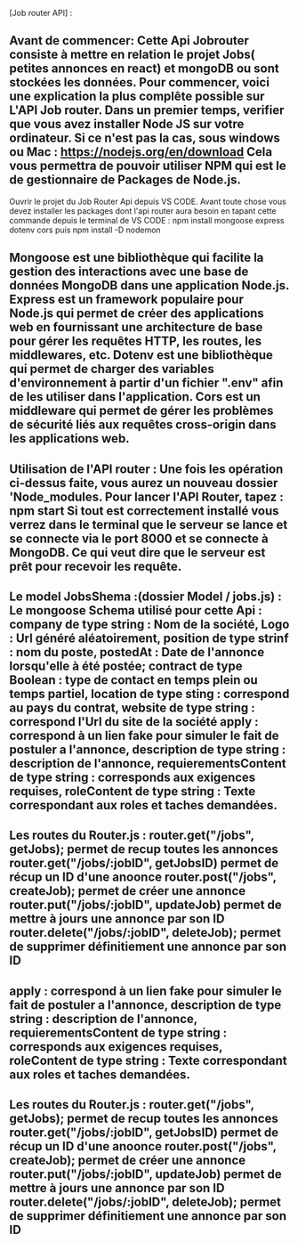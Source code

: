 [Job router API] :

Avant de commencer:
Cette Api Jobrouter consiste à mettre en relation le projet Jobs( petites annonces en react) et mongoDB ou sont stockées les données. Pour commencer, voici une explication la plus complête possible sur L'API Job router.
Dans un premier temps, verifier que vous avez installer Node JS sur votre ordinateur.
Si ce n'est pas la cas, sous windows ou Mac : https://nodejs.org/en/download
Cela vous permettra de pouvoir utiliser NPM qui est le de gestionnaire de Packages de Node.js.
------------------------------------------------------------------------------------------
Ouvrir le projet du Job Router Api depuis VS CODE.
Avant toute chose vous devez installer les packages dont l'api router aura besoin en tapant cette commande depuis le terminal de VS CODE :
npm install mongoose express dotenv cors
puis npm install -D nodemon

Mongoose est une bibliothèque qui facilite la gestion des interactions avec une base de données MongoDB dans une application Node.js.
Express est un framework populaire pour Node.js qui permet de créer des applications web en fournissant une architecture de base pour gérer les requêtes HTTP, les routes, les middlewares, etc.
Dotenv est une bibliothèque qui permet de charger des variables d'environnement à partir d'un fichier ".env" afin de les utiliser dans l'application.
Cors est un middleware qui permet de gérer les problèmes de sécurité liés aux requêtes cross-origin dans les applications web.
-----------------------------------------------------
Utilisation de l'API router :
Une fois les opération ci-dessus faite, vous aurez un nouveau dossier 'Node_modules.
Pour lancer l'API Router, tapez : npm start
Si tout est correctement installé vous verrez dans le terminal que le serveur se lance et se connecte via le port 8000 et se connecte à MongoDB.
Ce qui veut dire que le serveur est prêt pour recevoir les requête.
------------------------------------------------------
Le model JobsShema :(dossier Model / jobs.js) :
Le mongoose Schema utilisé pour cette Api :
company de type string  : Nom de la société,
Logo : Url généré aléatoirement,
position de type strinf : nom du poste,
postedAt : Date de l'annonce lorsqu'elle à été postée;
contract de type Boolean : type de contact en temps plein ou temps partiel,
location de type sting : correspond au pays du contrat,
website de type string : correspond l'Url du site de la société
apply : correspond à un lien fake pour simuler le fait de postuler a l'annonce,
description de type string : description de l'annonce,
requierementsContent de type string : corresponds aux exigences requises,
roleContent de type string : Texte correspondant aux roles et taches demandées.
--------------------------------------------------------------
Les routes du Router.js :
router.get("/jobs", getJobs); permet de recup toutes les annonces
router.get("/jobs/:jobID", getJobsID) permet de récup un ID d'une anoonce
router.post("/jobs", createJob); permet de créer une annonce
router.put("/jobs/:jobID", updateJob) permet de mettre à jours une annonce par son ID
router.delete("/jobs/:jobID", deleteJob); permet de supprimer définitiement une annonce par son ID
------------------------------------------------------------------------

apply : correspond à un lien fake pour simuler le fait de postuler a l'annonce,
description de type string : description de l'annonce,
requierementsContent de type string : corresponds aux exigences requises,
roleContent de type string : Texte correspondant aux roles et taches demandées.
--------------------------------------------------------------
Les routes du Router.js :
router.get("/jobs", getJobs); permet de recup toutes les annonces
router.get("/jobs/:jobID", getJobsID) permet de récup un ID d'une anoonce
router.post("/jobs", createJob); permet de créer une annonce
router.put("/jobs/:jobID", updateJob) permet de mettre à jours une annonce par son ID
router.delete("/jobs/:jobID", deleteJob); permet de supprimer définitiement une annonce par son ID
------------------------------------------------------------------------
